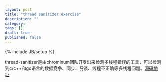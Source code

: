 ```yaml
---
layout: post
title: "thread sanitizer exercise"
description: ""
category: 
tags: []
draft: true
published: false
---
```

{% include JB/setup %}

thread-sanitizer是由chrominum团队开发出来检测多线程错误的工具，可以检测到c/c++和go语言的数据竞争、同步、死锁、线程不正确等多线程问题。[源码地址](https://code.google.com/p/thread-sanitizer/)




